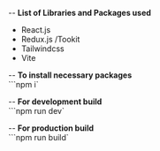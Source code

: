 -- <b>List of Libraries and Packages used</b>
- React.js
- Redux.js /Tookit
- Tailwindcss
- Vite


-- <b>To install necessary packages</b><br>
```npm i`

-- <b>For development build</b><br>
```npm run dev`


-- <b>For production build</b><br>
```npm run build`